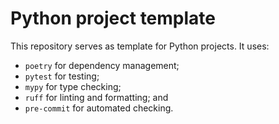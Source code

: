 # Python project template

This repository serves as template for Python projects. It uses:
- `poetry` for dependency management;
- `pytest` for testing;
- `mypy` for type checking;
- `ruff` for linting and formatting; and
- `pre-commit` for automated checking.
